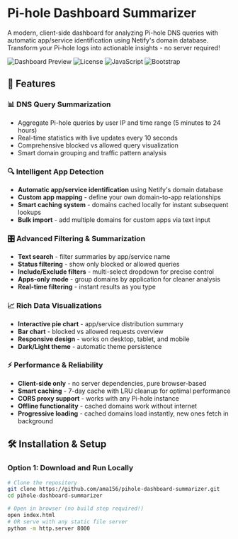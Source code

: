 # Pi-hole Dashboard Summarizer

A modern, client-side dashboard for analyzing Pi-hole DNS queries with automatic app/service identification using Netify's domain database. Transform your Pi-hole logs into actionable insights - no server required!

![Dashboard Preview](https://img.shields.io/badge/Status-Active-brightgreen) ![License](https://img.shields.io/badge/License-MIT-blue) ![JavaScript](https://img.shields.io/badge/JavaScript-ES6+-yellow) ![Bootstrap](https://img.shields.io/badge/Bootstrap-5.3-purple)

## 🚀 Features

### 📊 **DNS Query Summarization**
- Aggregate Pi-hole queries by user IP and time range (5 minutes to 24 hours)
- Real-time statistics with live updates every 10 seconds
- Comprehensive blocked vs allowed query visualization
- Smart domain grouping and traffic pattern analysis

### 🔍 **Intelligent App Detection**
- **Automatic app/service identification** using Netify's domain database
- **Custom app mapping** - define your own domain-to-app relationships
- **Smart caching system** - domains cached locally for instant subsequent lookups
- **Bulk import** - add multiple domains for custom apps via text input

### 🎛️ **Advanced Filtering & Summarization**
- **Text search** - filter summaries by app/service name
- **Status filtering** - show only blocked or allowed queries
- **Include/Exclude filters** - multi-select dropdown for precise control
- **Apps-only mode** - group domains by application for cleaner analysis
- **Real-time filtering** - instant results as you type

### 📈 **Rich Data Visualizations**
- **Interactive pie chart** - app/service distribution summary
- **Bar chart** - blocked vs allowed requests overview
- **Responsive design** - works on desktop, tablet, and mobile
- **Dark/Light theme** - automatic theme persistence

### ⚡ **Performance & Reliability**
- **Client-side only** - no server dependencies, pure browser-based
- **Smart caching** - 7-day cache with LRU cleanup for optimal performance
- **CORS proxy support** - works with any Pi-hole instance
- **Offline functionality** - cached domains work without internet
- **Progressive loading** - cached domains load instantly, new ones fetch in background

## 🛠️ Installation & Setup

### **Option 1: Download and Run Locally**
```bash
# Clone the repository
git clone https://github.com/ama156/pihole-dashboard-summarizer.git
cd pihole-dashboard-summarizer

# Open in browser (no build step required!)
open index.html
# OR serve with any static file server
python -m http.server 8000

